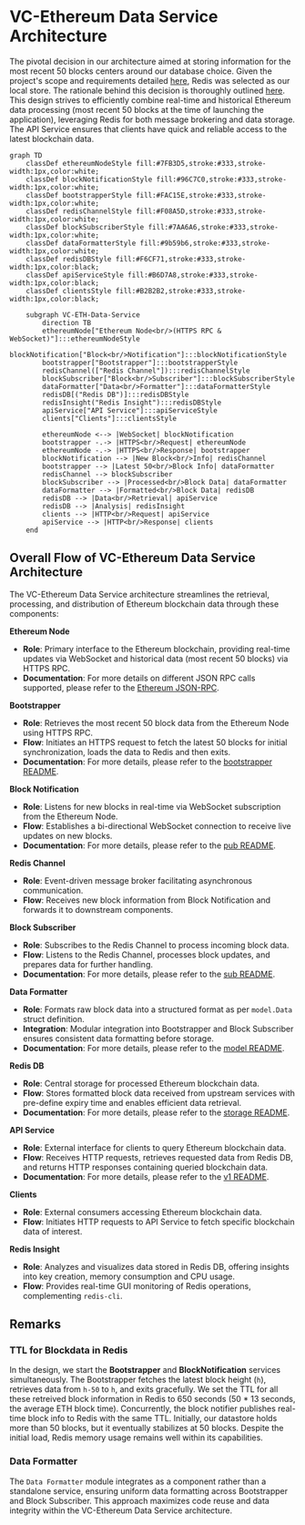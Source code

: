 # VC-Ethereum Data Service Architecture

The pivotal decision in our architecture aimed at storing information for the most recent 50 blocks centers around our database choice. Given the project's scope and requirements detailed [here](https://github.com/srinathln7/ethereum-data-service/blob/main/docs/CHALLENGE.md), Redis was selected as our local store. The rationale behind this decision is thoroughly outlined [here](https://github.com/srinathln7/ethereum-data-service/blob/main/docs/REDIS.md). This design strives to efficiently combine real-time and historical Ethereum data processing (most recent 50 blocks at the time of launching the application), leveraging Redis for both message brokering and data storage. The API Service ensures that clients have quick and reliable access to the latest blockchain data.


```mermaid
graph TD
    classDef ethereumNodeStyle fill:#7FB3D5,stroke:#333,stroke-width:1px,color:white;
    classDef blockNotificationStyle fill:#96C7C0,stroke:#333,stroke-width:1px,color:white;
    classDef bootstrapperStyle fill:#FAC15E,stroke:#333,stroke-width:1px,color:white;
    classDef redisChannelStyle fill:#F08A5D,stroke:#333,stroke-width:1px,color:white;
    classDef blockSubscriberStyle fill:#7AA6A6,stroke:#333,stroke-width:1px,color:white;
    classDef dataFormatterStyle fill:#9b59b6,stroke:#333,stroke-width:1px,color:white;
    classDef redisDBStyle fill:#F6CF71,stroke:#333,stroke-width:1px,color:black;
    classDef apiServiceStyle fill:#B6D7A8,stroke:#333,stroke-width:1px,color:black;
    classDef clientsStyle fill:#B2B2B2,stroke:#333,stroke-width:1px,color:black;

    subgraph VC-ETH-Data-Service
        direction TB
        ethereumNode["Ethereum Node<br/>(HTTPS RPC & WebSocket)"]:::ethereumNodeStyle
        blockNotification["Block<br/>Notification"]:::blockNotificationStyle
        bootstrapper["Bootstrapper"]:::bootstrapperStyle
        redisChannel(["Redis Channel"]):::redisChannelStyle
        blockSubscriber["Block<br/>Subscriber"]:::blockSubscriberStyle
        dataFormatter["Data<br/>Formatter"]:::dataFormatterStyle
        redisDB[("Redis DB")]:::redisDBStyle
        redisInsight("Redis Insight"):::redisDBStyle
        apiService["API Service"]:::apiServiceStyle
        clients["Clients"]:::clientsStyle

        ethereumNode <--> |WebSocket| blockNotification
        bootstrapper -.-> |HTTPS<br/>Request| ethereumNode
        ethereumNode -.-> |HTTPS<br/>Response| bootstrapper
        blockNotification --> |New Block<br/>Info| redisChannel
        bootstrapper --> |Latest 50<br/>Block Info| dataFormatter
        redisChannel --> blockSubscriber
        blockSubscriber --> |Processed<br/>Block Data| dataFormatter
        dataFormatter --> |Formatted<br/>Block Data| redisDB
        redisDB --> |Data<br/>Retrieval| apiService
        redisDB --> |Analysis| redisInsight
        clients --> |HTTP<br/>Request| apiService
        apiService --> |HTTP<br/>Response| clients
    end
```

## Overall Flow of VC-Ethereum Data Service Architecture

The VC-Ethereum Data Service architecture streamlines the retrieval, processing, and distribution of Ethereum blockchain data through these components:

**Ethereum Node**
- **Role**: Primary interface to the Ethereum blockchain, providing real-time updates via WebSocket and historical data (most recent 50 blocks) via HTTPS RPC.
- **Documentation**: For more details on different JSON RPC calls supported, please refer to the [Ethereum JSON-RPC](https://ethereum.org/en/developers/docs/apis/json-rpc/).

**Bootstrapper**
- **Role**: Retrieves the most recent 50 block data from the Ethereum Node using HTTPS RPC.
- **Flow**: Initiates an HTTPS request to fetch the latest 50 blocks for initial synchronization, loads the data to Redis and then exits.
- **Documentation**: For more details, please refer to the [bootstrapper README](https://github.com/srinathln7/ethereum-data-service/tree/main/internal/services/bootstrapper).

**Block Notification**
- **Role**: Listens for new blocks in real-time via WebSocket subscription from the Ethereum Node.
- **Flow**: Establishes a bi-directional WebSocket connection to receive live updates on new blocks.
- **Documentation**: For more details, please refer to the [pub README](https://github.com/srinathln7/ethereum-data-service/tree/main/internal/services/pub).

**Redis Channel**
- **Role**: Event-driven message broker facilitating asynchronous communication.
- **Flow**: Receives new block information from Block Notification and forwards it to downstream components.

**Block Subscriber**
- **Role**: Subscribes to the Redis Channel to process incoming block data.
- **Flow**: Listens to the Redis Channel, processes block updates, and prepares data for further handling.
- **Documentation**: For more details, please refer to the [sub README](https://github.com/srinathln7/ethereum-data-service/tree/main/internal/services/sub).

**Data Formatter**
- **Role**: Formats raw block data into a structured format as per `model.Data` struct definition.
- **Integration**: Modular integration into Bootstrapper and Block Subscriber ensures consistent data formatting before storage.
- **Documentation**: For more details, please refer to the [model README](https://github.com/srinathln7/ethereum-data-service/tree/main/internal/model).

**Redis DB**
- **Role**: Central storage for processed Ethereum blockchain data.
- **Flow**: Stores formatted block data received from upstream services with pre-define expiry time and enables efficient data retrieval.
- **Documentation**: For more details, please refer to the [storage README](https://github.com/srinathln7/ethereum-data-service/tree/main/internal/storage).

**API Service**
- **Role**: External interface for clients to query Ethereum blockchain data.
- **Flow**: Receives HTTP requests, retrieves requested data from Redis DB, and returns HTTP responses containing queried blockchain data.
- **Documentation**: For more details, please refer to the [v1 README](https://github.com/srinathln7/ethereum-data-service/tree/main/api/v1).

**Clients**
- **Role**: External consumers accessing Ethereum blockchain data.
- **Flow**: Initiates HTTP requests to API Service to fetch specific blockchain data of interest.

**Redis Insight**
- **Role**: Analyzes and visualizes data stored in Redis DB, offering insights into key creation, memory consumption and CPU usage.
- **Flow**: Provides real-time GUI monitoring of Redis operations, complementing `redis-cli`.

## Remarks

### TTL for Blockdata in Redis

In the design, we start the **Bootstrapper** and **BlockNotification** services simultaneously. The Bootstrapper fetches the latest block height (`h`), retrieves data from `h-50` to `h`, and exits gracefully. We set the TTL for all these retreived block information in Redis to 650 seconds (50 * 13 seconds, the average ETH block time). Concurrently, the block notifier publishes real-time block info to Redis with the same TTL. Initially, our datastore holds more than 50 blocks, but it eventually stabilizes at 50 blocks. Despite the initial load, Redis memory usage remains well within its capabilities.

### Data Formatter
The `Data Formatter` module integrates as a component rather than a standalone service, ensuring uniform data formatting across Bootstrapper and Block Subscriber. This approach maximizes code reuse and data integrity within the VC-Ethereum Data Service architecture.

